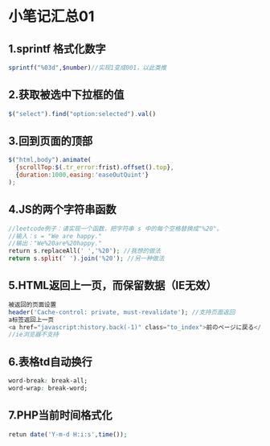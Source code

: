 # 小笔记汇总01

## 1.sprintf 格式化数字

```PHP
sprintf("%03d",$number)//实现1变成001，以此类推
```

## 2.获取被选中下拉框的值

```javascript
$("select").find("option:selected").val()
```

## 3.回到页面的顶部

```javascript
$("html,body").animate(
  {scrollTop:$(.tr_error:frist).offset().top},
  {duration:1000,easing:'easeOutQuint'}
);
```

## 4.JS的两个字符串函数

```PHP
//leetcode例子：请实现一个函数，把字符串 s 中的每个空格替换成"%20"。
//输入：s = "We are happy."
//输出："We%20are%20happy."
return s.replaceAll(' ','%20'); //我想的做法
return s.split(' ').join('%20'); //另一种做法

```

## 5.HTML返回上一页，而保留数据（IE无效）

```PHP
被返回的页面设置 
header('Cache-control: private, must-revalidate'); //支持页面返回
a标签返回上一页
<a href="javascript:history.back(-1)" class="to_index">前のページに戻る</a>
//ie浏览器不支持
```

## 6.表格td自动换行

```CSS
word-break: break-all;
word-wrap: break-word;
```

## 7.PHP当前时间格式化

```PHP
retun date('Y-m-d H:i:s',time());
```

